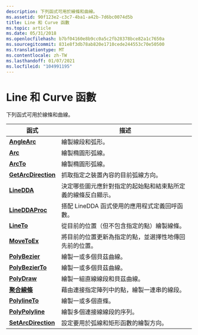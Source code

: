 ```yaml
---
description: 下列函式可用於線條和曲線。
ms.assetid: 90f123e2-c3c7-4ba1-a42b-7d6bc0074d5b
title: Line 和 Curve 函數
ms.topic: article
ms.date: 05/31/2018
ms.openlocfilehash: b7bf04160e8b9cc0a5c2fb28378bce82a1c7650a
ms.sourcegitcommit: 831e8f3db78ab820e1710cede244553c70e50500
ms.translationtype: MT
ms.contentlocale: zh-TW
ms.lasthandoff: 01/07/2021
ms.locfileid: "104991195"
---
```

# <a name="line-and-curve-functions"></a>Line 和 Curve 函數

下列函式可用於線條和曲線。



| 函式                                   | 描述                                                                                                   |
|--------------------------------------------|---------------------------------------------------------------------------------------------------------------|
| [**AngleArc**](/windows/desktop/api/Wingdi/nf-wingdi-anglearc)               | 繪製線段和弧形。                                                                              |
| [**Arc**](/windows/desktop/api/Wingdi/nf-wingdi-arc)                         | 繪製橢圓形弧線。                                                                                      |
| [**ArcTo**](/windows/desktop/api/Wingdi/nf-wingdi-arcto)                     | 繪製橢圓形弧線。                                                                                      |
| [**GetArcDirection**](/windows/desktop/api/Wingdi/nf-wingdi-getarcdirection) | 抓取指定之裝置內容的目前弧線方向。                                         |
| [**LineDDA**](/windows/desktop/api/Wingdi/nf-wingdi-linedda)                 | 決定哪些圖元應針對指定的起始點和結束點所定義的線條反白顯示。 |
| [**LineDDAProc**](/windows/desktop/api/Wingdi/nc-wingdi-lineddaproc)         | 搭配 LineDDA 函式使用的應用程式定義回呼函數。                                      |
| [**LineTo**](/windows/desktop/api/Wingdi/nf-wingdi-lineto)                   | 從目前的位置（但不包含指定的點）繪製線條。                         |
| [**MoveToEx**](/windows/desktop/api/Wingdi/nf-wingdi-movetoex)               | 將目前的位置更新為指定的點，並選擇性地傳回先前的位置。             |
| [**PolyBezier**](/windows/desktop/api/Wingdi/nf-wingdi-polybezier)           | 繪製一或多個貝茲曲線。                                                                              |
| [**PolyBezierTo**](/windows/desktop/api/Wingdi/nf-wingdi-polybezierto)       | 繪製一或多個貝茲曲線。                                                                              |
| [**PolyDraw**](/windows/desktop/api/Wingdi/nf-wingdi-polydraw)               | 繪製一組直線線段和貝茲曲線。                                                               |
| [**聚合線條**](/windows/desktop/api/Wingdi/nf-wingdi-polyline)               | 藉由連接指定陣列中的點，繪製一連串的線段。                              |
| [**PolylineTo**](/windows/desktop/api/Wingdi/nf-wingdi-polylineto)           | 繪製一或多個直條。                                                                             |
| [**PolyPolyline**](/windows/desktop/api/Wingdi/nf-wingdi-polypolyline)       | 繪製多個連接線線段的序列。                                                             |
| [**SetArcDirection**](/windows/desktop/api/Wingdi/nf-wingdi-setarcdirection) | 設定要用於弧線和矩形函數的繪製方向。                                        |



 

 

 




